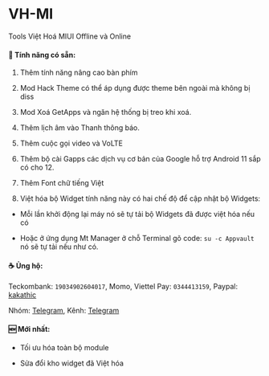 # VH-MI

Tools Việt Hoá MIUI Offline và Online

#### 🎁 Tính năng có sẵn:

1. Thêm tính năng nâng cao bàn phím

2. Mod Hack Theme có thể áp dụng được theme bên ngoài mà không bị diss

3. Mod Xoá GetApps và ngăn hệ thống bị treo khi xoá.

4. Thêm lịch âm vào Thanh thông báo.

5. Thêm cuộc gọi video và VoLTE
 
6. Thêm bộ cài Gapps các dịch vụ cơ bản của Google hỗ trợ Android 11 sắp có cho 12.

7. Thêm Font chữ tiếng Việt

8. Việt hóa bộ Widget tính năng này có hai chế độ để cập nhật bộ Widgets:

- Mỗi lần khởi động lại máy nó sẽ tự tải bộ Widgets đã được việt hóa nếu có

- Hoặc ở ứng dụng Mt Manager ở chỗ Terminal gõ code: `su -c Appvault` nó sẽ tự tải nếu như có.

#### ☕ Ủng hộ:

Teckombank: `19034902604017`, Momo, Viettel Pay: `0344413159`,
Paypal: [kakathic](http://paypal.me/kakathic)

Nhóm: [Telegram](http://t.me/miuiviet),
Kênh: [Telegram](http://t.me/modmiui)

#### 🆕 Mới nhất:

+ Tối ưu hóa toàn bộ module

+ Sửa đổi kho widget đã Việt hóa
